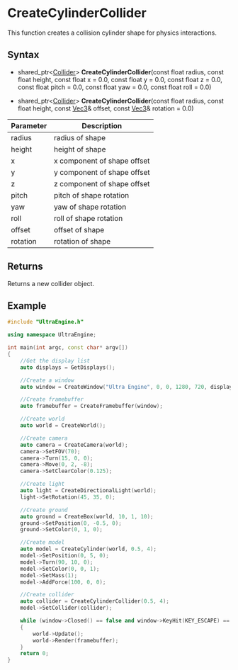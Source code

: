 # CreateCylinderCollider

This function creates a collision cylinder shape for physics interactions.

## Syntax

- shared_ptr<[Collider](Collider.md)> **CreateCylinderCollider**(const float radius, const float height, const float x = 0.0, const float y = 0.0, const float z = 0.0, const float pitch = 0.0, const float yaw = 0.0, const float roll = 0.0)

- shared_ptr<[Collider](Collider.md)> **CreateCylinderCollider**(const float radius, const float height, const [Vec3](Vec3.md)& offset, const [Vec3](Vec3.md)& rotation = 0.0)

|Parameter|Description|
|---|----|
|radius|radius of shape|
|height|height of shape|
|x|x component of shape offset|
|y|y component of shape offset|
|z|z component of shape offset|
|pitch|pitch of shape rotation|
|yaw|yaw of shape rotation|
|roll|roll of shape rotation|
|offset|offset of shape|
|rotation|rotation of shape|

## Returns

Returns a new collider object.

## Example

```c++
#include "UltraEngine.h"

using namespace UltraEngine;

int main(int argc, const char* argv[])
{
    //Get the display list
    auto displays = GetDisplays();

    //Create a window
    auto window = CreateWindow("Ultra Engine", 0, 0, 1280, 720, displays[0], WINDOW_TITLEBAR | WINDOW_CENTER);

    //Create framebuffer
    auto framebuffer = CreateFramebuffer(window);

    //Create world
    auto world = CreateWorld();

    //Create camera
    auto camera = CreateCamera(world);
    camera->SetFOV(70);
    camera->Turn(15, 0, 0);
    camera->Move(0, 2, -8);
    camera->SetClearColor(0.125);

    //Create light
    auto light = CreateDirectionalLight(world);
    light->SetRotation(45, 35, 0);

    //Create ground
    auto ground = CreateBox(world, 10, 1, 10);
    ground->SetPosition(0, -0.5, 0);
    ground->SetColor(0, 1, 0);

    //Create model
    auto model = CreateCylinder(world, 0.5, 4);
    model->SetPosition(0, 5, 0);
    model->Turn(90, 10, 0);
    model->SetColor(0, 0, 1);
    model->SetMass(1);
    model->AddForce(100, 0, 0);

    //Create collider
    auto collider = CreateCylinderCollider(0.5, 4);
    model->SetCollider(collider);

    while (window->Closed() == false and window->KeyHit(KEY_ESCAPE) == false)
    {
        world->Update();
        world->Render(framebuffer);
    }
    return 0;
}
```
